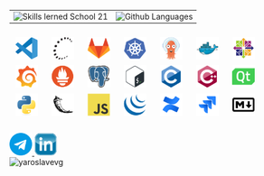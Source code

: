 <table>
  <tr>
    <td>
      <img alt="Skills lerned School 21" src="https://skills.yaroslavevg.ru/?theme=dark" />
    </td>
    <td>
      <img height="260px" alt="Github Languages" src="https://top-langs.yaroslavevg.ru/top-langs/?username=yaroslavevg&layout=compact&langs_count=80&theme=vision-friendly-dark" />
    </td>
  </tr>
</table>

<div style="display:flex; flex-wrap:wrap; gap:10px; padding:10px;">
 <img src="misc/badges/vscode.svg" title="vscode" alt="vscode" width="40" height="40"/>&nbsp
  <img src="misc/badges/ssh.svg" title="ssh" alt="ssh" width="40" height="40"/>&nbsp
  <img src="misc/badges/gitlab.svg" title="gitlab" alt="gitlab" width="40" height="40"/>&nbsp
  <img src="misc/badges/kubernetes.svg" title="kubernetes" alt="kubernetes" width="40" height="40"/>&nbsp
  <img src="misc/badges/argocd.svg" title="argocd" alt="argocd" width="40" height="40"/>&nbsp
  <img src="misc/badges/docker.svg" title="docker" alt="docker" width="40" height="40"/>&nbsp
  <img src="misc/badges/centos.svg" title="centos" alt="centos" width="40" height="40"/>&nbsp
  <img src="misc/badges/grafana.svg" title="grafana" alt="grafana" width="40" height="40"/>&nbsp
  <img src="misc/badges/prometheus.svg" title="prometheus" alt="prometheus" width="40" height="40"/>&nbsp
  <img src="misc/badges/postgresql.svg" title="postgresql" alt="postgresql" width="40" height="40"/>&nbsp
  <img src="misc/badges/bash.svg" title="bash" alt="bash" width="40" height="40"/>&nbsp
  <img src="misc/badges/c.svg" title="c" alt="c" width="40" height="40"/>&nbsp
  <img src="misc/badges/cplusplus.svg" title="cplusplus" alt="cplusplus" width="40" height="40"/>&nbsp
  <img src="misc/badges/qt.svg" title="qt" alt="qt" width="40" height="40"/>&nbsp
  <img src="misc/badges/python.svg" title="python" alt="python" width="40" height="40"/>&nbsp
  <img src="misc/badges/flask.svg" title="flask" alt="flask" width="40" height="40"/>&nbsp
  <img src="misc/badges/javascript.svg" title="javascript" alt="javascript" width="40" height="40"/>&nbsp
  <img src="misc/badges/jquery.svg" title="jquery" alt="jquery" width="40" height="40"/>&nbsp
  <img src="misc/badges/confluence.svg" title="confluence" alt="confluence" width="40" height="40"/>&nbsp
  <img src="misc/badges/jira.svg" title="jira" alt="jira" width="40" height="40"/>&nbsp
  <img src="misc/badges/markdown.svg" title="markdown" alt="markdown" width="40" height="40"/>&nbsp
</div>

<div id="badges" style="margin-top:20px;">
  <a href="https://t.me/yaroslavevg" target="_blank">
    <img src="misc/images/telegram.png" width="40" height="40" alt="Перейти в Telegram"/>
  </a>
  
  <a href="https://www.linkedin.com/in/yaroslavevg" target="_blank">
    <img src="misc/badges/linkedin.png" width="40" height="40" alt="Перейти в LinkedIn"/>
  </a>
  
  <br>
  <img src="https://komarev.com/ghpvc/?username=yaroslavevg&label=Profile%20views&color=0e75b6&style=plastic" alt="yaroslavevg"/>
</div>
